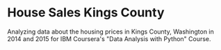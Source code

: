 # House Sales Kings County

Analyzing data about the housing prices in Kings County, Washington in 2014 and 2015 for IBM Coursera's "Data Analysis with Python" Course.
